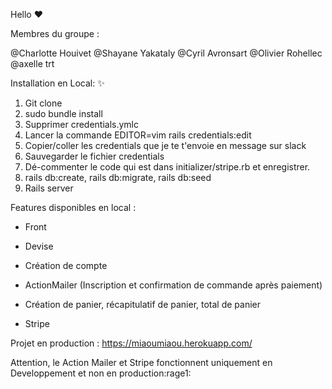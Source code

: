 Hello :heart:


Membres du groupe : 

@Charlotte Houivet
@Shayane Yakataly
@Cyril Avronsart
@Olivier Rohellec 
@axelle trt 


Installation en Local: :sparkles:

1. Git clone 
2. sudo bundle install 
3. Supprimer credentials.ymlc 
4. Lancer la commande EDITOR=vim rails credentials:edit
5. Copier/coller les credentials que je te t'envoie en message sur slack 
6. Sauvegarder le fichier credentials 
7. Dé-commenter le code qui est dans initializer/stripe.rb et enregistrer. 
8. rails db:create, rails db:migrate, rails db:seed 
9. Rails server 

Features disponibles en local : 

- Front 

- Devise

- Création de compte 

- ActionMailer (Inscription et confirmation de commande après paiement)

- Création de panier, récapitulatif de panier, total de panier 

- Stripe


Projet en production : https://miaoumiaou.herokuapp.com/


Attention, le Action Mailer et Stripe fonctionnent uniquement en Developpement et non en production:rage1:
